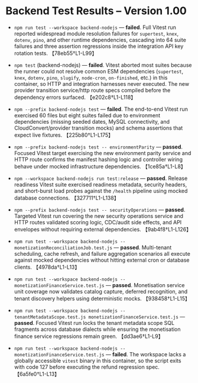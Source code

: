 # Backend Test Results – Version 1.00

- `npm run test --workspace backend-nodejs` — **failed**. Full Vitest run reported widespread module resolution failures for `supertest`, `knex`, `dotenv`, `pino`, and other runtime dependencies, cascading into 64 suite failures and three assertion regressions inside the integration API key rotation tests. 【78eb55†L1-L99】
- `npm test` (backend-nodejs) — **failed**. Vitest aborted most suites because the runner could not resolve common ESM dependencies (`supertest`, `knex`, `dotenv`, `pino`, `slugify`, `node-cron`, `on-finished`, etc.) in this container, so HTTP and integration harnesses never executed. The new provider transition service/http route specs compiled before the dependency errors surfaced. 【e202c8†L1-L118】
- `npm --prefix backend-nodejs test` — **failed**. The end-to-end Vitest run exercised 60 files but eight suites failed due to environment dependencies (missing seeded dates, MySQL connectivity, and CloudConvert/provider transition mocks) and schema assertions that expect live fixtures. 【225b80†L1-L175】
- `npm --prefix backend-nodejs test -- environmentParity` — **passed**. Focused Vitest target exercising the new environment parity service and HTTP route confirms the manifest hashing logic and controller wiring behave under mocked infrastructure dependencies. 【1ce85a†L1-L8】
- `npm --workspace backend-nodejs run test:release` — **passed**. Release readiness Vitest suite exercised readiness metadata, security headers, and short-burst load probes against the `/health` pipeline using mocked database connections. 【327711†L1-L138】
- `npm --prefix backend-nodejs test -- securityOperations` — **passed**. Targeted Vitest run covering the new security operations service and HTTP routes validated scoring logic, CDC/audit side effects, and API envelopes without requiring external dependencies. 【9ab4f8†L1-L126】

- `npm run test --workspace backend-nodejs -- monetizationReconciliationJob.test.js` — **passed**. Multi-tenant scheduling, cache refresh, and failure aggregation scenarios all execute against mocked dependencies without hitting external cron or database clients. 【4978da†L1-L13】
- `npm run test --workspace backend-nodejs -- monetizationFinanceService.test.js` — **passed**. Monetisation service unit coverage now validates catalog capture, deferred recognition, and tenant discovery helpers using deterministic mocks. 【938458†L1-L15】
- `npm run test --workspace backend-nodejs -- tenantMetadataScope.test.js monetizationFinanceService.test.js` — **passed**. Focused Vitest run locks the tenant metadata scope SQL fragments across database dialects while ensuring the monetisation finance service regressions remain green. 【dd3ae6†L1-L9】
- `npm run test --workspace backend-nodejs -- monetizationFinanceService.test.js` — **failed**. The workspace lacks a globally accessible `vitest` binary in this container, so the script exits with code 127 before executing the refund regression spec. 【6a5fe0†L1-L13】
